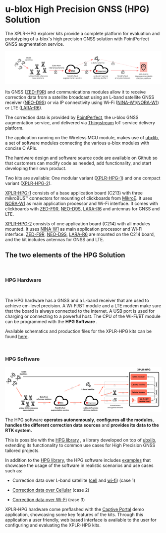 # u-blox High Precision GNSS (HPG) Solution
The XPLR-HPG explorer kits provide a complete platform for evaluation and prototyping of u-blox's high precision GNSS solution with PointPerfect GNSS augmentation service.

![Schematic](XPLR-HPG-SW/media/shared/readmes/XPLR-HPG-Infographic.png)

Its GNSS ([ZED-F9R](https://www.u-blox.com/en/product/zed-f9r-module)) and communications modules allow it to receive correction data from a satellite broadcast using an L-band satellite GNSS receiver ([NEO-D9S](https://www.u-blox.com/en/product/neo-d9s-series)) or via IP connectivity using Wi-Fi ([NINA-W1](https://www.u-blox.com/en/product/nina-w10-series-open-cpu)/[NORA-W1](https://www.u-blox.com/en/product/nora-w10-series)) or LTE ([LARA-R6](https://www.u-blox.com/en/product/lara-r6-series)).

The correction data is provided by [PointPerfect](https://www.u-blox.com/en/product/pointperfect), the u-blox GNSS augmentation service, and delivered via [Thingstream](https://www.u-blox.com/en/product/thingstream) IoT service delivery platform.

The application running on the Wireless MCU module, makes use of [ubxlib](https://www.u-blox.com/en/product/ubxlib), a set of software modules connecting the various u-blox modules with concise C APIs.

The hardware design and software source code are available on Github so that customers can modify code as needed, add functionality, and start developing their own product.

Two kits are available:  One modular variant ([XPLR-HPG-1](https://www.u-blox.com/en/product/xplr-hpg-1)) and one compact variant ([XPLR-HPG-2](https://www.u-blox.com/en/product/xplr-hpg-2)).

[XPLR-HPG-1](https://www.u-blox.com/en/product/xplr-hpg-1) consists of a base application board (C213) with three mikroBUS™ connectors for mounting of clickboards from [MikroE](https://www.mikroe.com/). It uses [NORA-W1](https://www.u-blox.com/en/product/nora-w10-series) as main application processor and Wi-Fi interface. It comes with clickboards with [ZED-F9R](https://www.u-blox.com/en/product/zed-f9r-module), [NEO-D9S](https://www.u-blox.com/en/product/neo-d9s-series), [LARA-R6](https://www.u-blox.com/en/product/lara-r6-series) and antennas for GNSS and LTE.

[XPLR-HPG-2](https://www.u-blox.com/en/product/xplr-hpg-2) consists of one application board (C214) with all modules mounted. It uses [NINA-W1](https://www.u-blox.com/en/product/nina-w10-series-open-cpu) as main application processor and Wi-Fi interface. [ZED-F9R](https://www.u-blox.com/en/product/zed-f9r-module), [NEO-D9S](https://www.u-blox.com/en/product/neo-d9s-series), [LARA-R6](https://www.u-blox.com/en/product/lara-r6-series) are mounted on the C214 board, and the kit includes antennas for GNSS and LTE.

## The two elements of the HPG Solution
<br>

### **HPG Hardware**
<br>

The HPG hardware has a GNSS and a L-band receiver that are used to achieve cm-level precision. A Wi-Fi/BT module and a LTE modem make sure that the board is always connected to the internet. A USB port is used for charging or connecting to a powerful host. The CPU of the Wi-Fi/BT module can be programmed with the **HPG Software** .

Available schematics and production files for the XPLR-HPG kits can be found [here](https://github.com/u-blox/XPLR-HPG-hardware).

<br>

### **HPG Software**
![use cases](XPLR-HPG-SW/media/shared/readmes/XPLR-HPG-Infographic2.svg)

The HPG software **operates autonomously**, **configures all the modules**, **handles the different correction data sources** and **provides its data to the RTK system.**

This is possible with the [HPG library](./XPLR-HPG-SW/components/) , a library developed on top of [ubxlib](https://github.com/u-blox/ubxlib/tree/hpg), extending its functionality to common use cases for High Precision GNSS tailored projects.

In addition to the [HPG library](./XPLR-HPG-SW/components/), the HPG software includes [examples](./XPLR-HPG-SW/examples/) that showcase the usage of the software in realistic scenarios and use cases such as:

* Correction data over L-band satellite ([cell](./XPLR-HPG-SW/examples/cellular/02_hpg_cell_mqtt_correction_certs/) and [wi-fi](./XPLR-HPG-SW/examples/shortrange/03_hpg_wifi_mqtt_correction_certs/)) (case 1)

* [Correction data over Cellular](./XPLR-HPG-SW/examples/cellular/02_hpg_cell_mqtt_correction_certs/) (case 2)

* [Correction data over Wi-Fi](./XPLR-HPG-SW/examples/shortrange/03_hpg_wifi_mqtt_correction_certs/) (case 3)

XPLR-HPG hardware come preflashed with the [Captive Portal](./XPLR-HPG-SW/examples/shortrange/05_hpg_wifi_mqtt_correction_captive_portal/) demo application, showcasing some key features of the kits. Through this application a user friendly, web based interface is available to the user for configuring and evaluating the XPLR-HPG kits.
